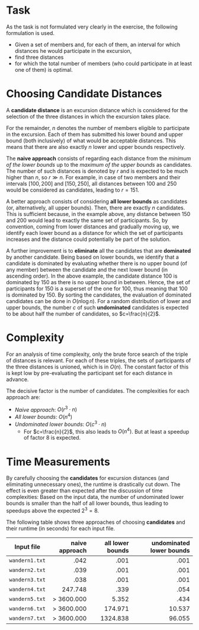 # Task

As the task is not formulated very clearly in the exercise, the following formulation is used.
* Given a set of members and, for each of them, an interval for which distances he would participate in the excursion,
* find three distances
* for which the total number of members (who could participate in at least one of them) is optimal.

# Choosing Candidate Distances

A **candidate distance** is an excursion distance which is considered for the selection of the three distances in which the excursion takes place.

For the remainder, $n$ denotes the number of members eligible to participate in the excursion. Each of them has submitted his lower bound and upper bound (both inclusively) of what would be acceptable distances. This means that there are also exactly $n$ lower and upper bounds respectively.

The **naive approach** consists of regarding each distance from the *minimum of the lower bounds* up to the *maximum of the upper bounds* as candidates. The number of such distances is denoted by $r$ and is expected to be much higher than $n$, so $r \gg n$. For example, in case of two members and their intervals $[100, 200]$ and $[150, 250]$, all distances between $100$ and $250$ would be considered as candidates, leading to $r=151$.

A better approach consists of considering **all lower bounds** as candidates (or, alternatively, all upper bounds). Then, there are exactly $n$ candidates. This is sufficient because, in the example above, any distance between $150$ and $200$ would lead to exactly the same set of participants. So, by convention, coming from lower distances and gradually moving up, we identify each lower bound as a distance for which the set of participants increases and the distance could potentially be part of the solution.

A further improvement is to **eliminate** all the candidates that are **dominated** by another candidate. Being based on lower bounds, we identify that a candidate is dominated by evaluating whether there is no upper bound (of any member) between the candidate and the next lower bound (in ascending order). In the above example, the candidate distance $100$ is dominated by $150$ as there is no upper bound in between. Hence, the set of participants for $150$ is a superset of the one for $100$, thus meaning that $100$ is dominated by $150$. By sorting the candidates, the evaluation of dominated candidates can be done in $O(n\log n)$. For a random distribution of lower and upper bounds, the number $c$ of such **undominated** candidates is expected to be about half the number of candidates, so $c=\frac{n}{2}$.

# Complexity

For an analysis of time complexity, only the brute force search of the triple of distances is relevant. For each of these triples, the sets of participants of the three distances is unioned, which is in $O(n)$. The constant factor of this is kept low by pre-evaluating the participant set for each distance in advance.

The decisive factor is the number of candidates. The complexities for each approach are:
* *Naive approach*: $O(r^3 \cdot n)$
* *All lower bounds*: $O(n^4)$
* *Undominated lower bounds*: $O(c^3 \cdot n)$
	* For $c=\frac{n}{2}$, this also leads to $O(n^4)$. But at least a speedup of factor $8$ is expected.

# Time Measurements

By carefully choosing the **candidates** for excursion distances (and eliminating unnecessary ones), the runtime is drastically cut down. The effect is even greater than expected after the discussion of time complexities: Based on the input data, the number of undominated lower bounds is smaller than the half of all lower bounds, thus leading to speedups above the expected $2^3=8$.

The following table shows three approaches of choosing **candidates** and their runtime (in seconds) for each input file.

| Input file | naive approach | all lower bounds | undominated lower bounds |
| -- | --: | --: | --: |
| `wandern1.txt` | .042 | .001 | .001 |
| `wandern2.txt` | .039 | .001 | .001 |
| `wandern3.txt` | .038 | .001 | .001 |
| `wandern4.txt` | 247.748 | .339 | .054 |
| `wandern5.txt` | > 3600.000 | 5.352 | .434 |
| `wandern6.txt` | > 3600.000 | 174.971 | 10.537 |
| `wandern7.txt` | > 3600.000 | 1324.838 | 96.055 |
